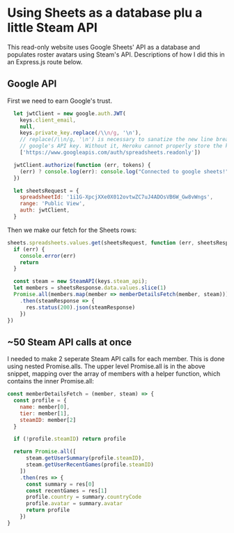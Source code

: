 # Using Sheets as a database plu a little Steam API

This read-only website uses Google Sheets' API as a database and populates roster avatars using Steam's API. Descriptions of how I did this in an Express.js route below.

## Google API

First we need to earn Google's trust.

```javascript
  let jwtClient = new google.auth.JWT(
    keys.client_email,
    null,
    keys.private_key.replace(/\\n/g, '\n'),
    // replace(/\\n/g, '\n') is necessary to sanatize the new line breaks built into
    // google's API key. Without it, Heroku cannot properly store the key as a config var.
    ['https://www.googleapis.com/auth/spreadsheets.readonly'])

  jwtClient.authorize(function (err, tokens) {
    (err) ? console.log(err): console.log("Connected to google sheets!")
  })

  let sheetsRequest = {
    spreadsheetId: '1i1G-XpcjXXe0X012ovtwZC7uJ4ADOsVB6W_Gw8vWngs',
    range: 'Public View',
    auth: jwtClient,
  }
```

Then we make our fetch for the Sheets rows:

```javascript
sheets.spreadsheets.values.get(sheetsRequest, function (err, sheetsResponse) {
  if (err) {
    console.error(err)
    return
  }

  const steam = new SteamAPI(keys.steam_api);
  let members = sheetsResponse.data.values.slice(1)
  Promise.all(members.map(member => memberDetailsFetch(member, steam)))
    .then(steamResponse => {
      res.status(200).json(steamResponse)
    })
})
```

## ~50 Steam API calls at once

I needed to make 2 seperate Steam API calls for each member. This is done using nested Promise.alls. The upper level Promise.all is in the above snippet, mapping over the array of members with a helper function, which contains the inner Promise.all:

```javascript
const memberDetailsFetch = (member, steam) => {
  const profile = {
    name: member[0],
    tier: member[1],
    steamID: member[2]
  }

  if (!profile.steamID) return profile

  return Promise.all([
      steam.getUserSummary(profile.steamID),
      steam.getUserRecentGames(profile.steamID)
    ])
    .then(res => {
      const summary = res[0]
      const recentGames = res[1]
      profile.country = summary.countryCode
      profile.avatar = summary.avatar
      return profile
    })
}
```
